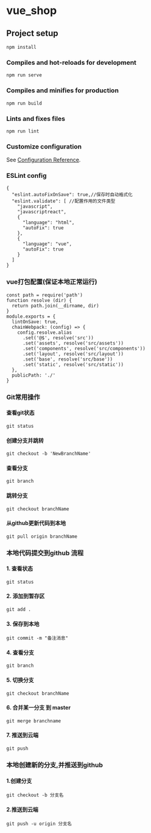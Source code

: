 # vue_shop

## Project setup
```
npm install
```

### Compiles and hot-reloads for development
```
npm run serve
```

### Compiles and minifies for production
```
npm run build
```

### Lints and fixes files
```
npm run lint
```

### Customize configuration
See [Configuration Reference](https://cli.vuejs.org/config/).


### ESLint config
```
{
  "eslint.autoFixOnSave": true,//保存时自动格式化
  "eslint.validate": [ //配置作用的文件类型
    "javascript",
    "javascriptreact",
    {
      "language": "html",
      "autoFix": true
    },
    {
      "language": "vue",
      "autoFix": true
    }
  ]
}
```

### vue打包配置(保证本地正常运行)
```
const path = require('path')
function resolve (dir) {
  return path.join(__dirname, dir)
}
module.exports = {
  lintOnSave: true,
  chainWebpack: (config) => {
    config.resolve.alias
      .set('@$', resolve('src'))
      .set('assets', resolve('src/assets'))
      .set('components', resolve('src/components'))
      .set('layout', resolve('src/layout'))
      .set('base', resolve('src/base'))
      .set('static', resolve('src/static'))
  },
  publicPath: './'
}

```

### Git常用操作
#### 查看git状态
```
git status
```
#### 创建分支并跳转
```
git checkout -b 'NewBranchName'
```
#### 查看分支
```
git branch
```
#### 跳转分支
```
git checkout branchName
```
#### 从github更新代码到本地
```
git pull origin branchName
```


### 本地代码提交到github 流程
#### 1. 查看状态
```
git status
```
#### 2. 添加到暂存区
```
git add .
```
#### 3. 保存到本地
```
git commit -m "备注消息"
```
#### 4. 查看分支
```
git branch
```
#### 5. 切换分支
```
git checkout branchName
```
#### 6. 合并某一分支 到 master
```
git merge branchname
```
#### 7. 推送到云端
```
git push
```

### 本地创建新的分支,并推送到github
#### 1.创建分支
```
git checkout -b 分支名
```
#### 2.推送到云端
```
git push -u origin 分支名
```
